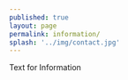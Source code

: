 ```yaml
---
published: true
layout: page
permalink: information/
splash: '../img/contact.jpg'
---
```


Text for Information
